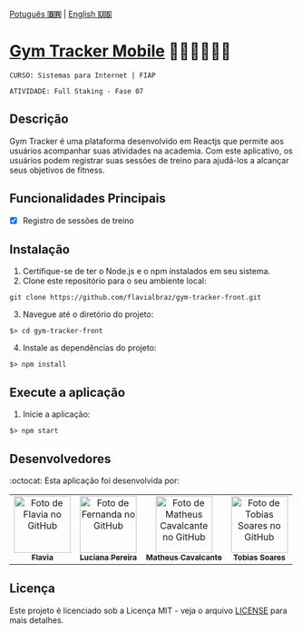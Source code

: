 <a href="" target="_blank">Potuguês **🇧🇷**</a> | <a href="./README_en.md" target="_blank">English **🇺🇸**</a>

# [Gym Tracker Mobile](https://gym-tracker-front.vercel.app/) 🏋🏻‍♀️​🏋🏻‍♂️​

`CURSO: Sistemas para Internet | FIAP`

`ATIVIDADE: Full Staking - Fase 07`

## Descrição
Gym Tracker é uma plataforma desenvolvido em Reactjs que permite aos usuários acompanhar suas atividades na academia. Com este aplicativo, os usuários podem registrar suas sessões de treino para ajudá-los a alcançar seus objetivos de fitness.

## Funcionalidades Principais
- [x] Registro de sessões de treino

## Instalação
1. Certifique-se de ter o Node.js e o npm instalados em seu sistema.
2. Clone este repositório para o seu ambiente local:

```
git clone https://github.com/flavialbraz/gym-tracker-front.git
```

3. Navegue até o diretório do projeto:

```
$> cd gym-tracker-front
```

4. Instale as dependências do projeto:

```
$> npm install
```

## Execute a aplicação
1. Inicie a aplicação:

```
$> npm start
```

## Desenvolvedores
:octocat:
Esta aplicação foi desenvolvida por:

<table align="center">
  <tr>
    <td align="center">
      <a href="https://github.com/flavialbraz" target="_blank">
        <img src="https://avatars.githubusercontent.com/u/78583429?v=4" width="100px;" alt="Foto de Flavia no GitHub"/><br>
        <sub>
          <b>Flavia </b>
        </sub>
      </a>
    </td>
     <td align="center">
      <a href="https://github.com/luciana-pereira" target="_blank">
        <img src="https://avatars.githubusercontent.com/u/37550557?v=4" width="100px;" alt="Foto de Fernanda no GitHub"/><br>
        <sub>
          <b>Luciana Pereira</b>
        </sub>
      </a>
    </td>
    <td align="center">
      <a href="https://github.com/matheus-poro" target="_blank">
        <img src="https://avatars.githubusercontent.com/u/111644802?v=4" width="100px;" alt="Foto de Matheus Cavalcante no GitHub"/><br>
        <sub>
          <b>Matheus Cavalcante</b>
        </sub>
      </a>
    </td>
    <td align="center">
      <a href="https://github.com/TobiasGustavo" target="_blank">
        <img src="https://avatars.githubusercontent.com/u/88210620?v=4" width="100px;" alt="Foto de Tobias Soares no GitHub"/><br>
        <sub>
          <b>Tobias Soares</b>
        </sub>
      </a>
    </td>
  </tr>
</table>

## Licença
Este projeto é licenciado sob a Licença MIT - veja o arquivo [LICENSE](LICENSE) para mais detalhes.
